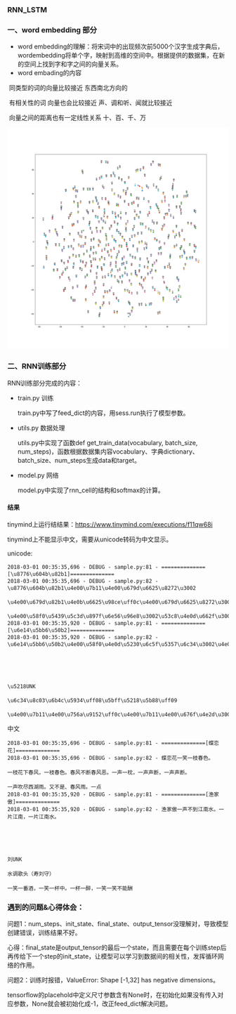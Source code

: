 ### RNN_LSTM



### 一、word embedding 部分

* word embedding的理解：将宋词中的出现频次前5000个汉字生成字典后，wordembedding将单个字，映射到高维的空间中。根据提供的数据集，在新的空间上找到字和字之间的向量关系。
* word embading的内容

​      同类型的词的向量比较接近   东西南北方向的

​      有相关性的词 向量也会比较接近  声、调和听、闻就比较接近  

​      向量之间的距离也有一定线性关系   十、百、千、万

![tsne1](https://github.com/Baageer/quiz_RNN_LSTM/blob/master/tsne1.png)


### 二、RNN训练部分

RNN训练部分完成的内容：
- train.py 训练

  train.py中写了feed_dict的内容，用sess.run执行了模型参数。

- utils.py 数据处理

  utils.py中实现了函数def get_train_data(vocabulary, batch_size, num_steps)，函数根据数据集内容vocabulary、字典dictionary、batch_size、num_steps生成data和target。

- model.py 网络

  model.py中实现了rnn_cell的结构和softmax的计算。

#### 结果

tinymind上运行结结果：https://www.tinymind.com/executions/f11qw68i

tinymind上不能显示中文，需要从unicode转码为中文显示。

unicode:

```2018-03-01 00:35:35,471 - DEBUG - sample.py:81 - ==============[\u6c5f\u795e\u5b50]==============2018-03-01 00:35:35,471 - DEBUG - sample.py:82 - \u6c5f\u795e\u5b50\u4e00\u7b11\u4e00\u676f\u540c\u9189\u3002\u4e00\u7b11\u4e00\u676f\uff0c\u4e00\u676f\u4e00\u9189\uff0c\u4e00\u7b11\u4e00\u676f\u9152\u3002
2018-03-01 00:35:35,696 - DEBUG - sample.py:81 - ==============[\u8776\u604b\u82b1]==============
2018-03-01 00:35:35,696 - DEBUG - sample.py:82 - \u8776\u604b\u82b1\u4e00\u7b11\u4e00\u679d\u6625\u8272\u3002

\u4e00\u679d\u82b1\u4e0b\u6625\u98ce\uff0c\u4e00\u679d\u6625\u8272\u3002\u6625\u98ce\u4e0d\u65ad\u6625\u98ce\u6076\u3002\u4e00\u58f0\u4e00\u6795\uff0c\u4e00\u58f0\u58f0\u65ad\uff0c\u4e00\u58f0\u58f0\u65ad\u3002

\u4e00\u58f0\u5439\u5c3d\u897f\u6e56\u96e8\u3002\u53c8\u4e0d\u662f\u3001\u6625\u98ce\u96e8\u3002\u4e00\u70b9
2018-03-01 00:35:35,920 - DEBUG - sample.py:81 - ==============[\u6e14\u5bb6\u50b2]==============
2018-03-01 00:35:35,920 - DEBUG - sample.py:82 - \u6e14\u5bb6\u50b2\u4e00\u58f0\u4e0d\u5230\u6c5f\u5357\u6c34\u3002\u4e00\u7247\u6c5f\u5357\uff0c\u4e00\u7247\u6c5f\u5357\u6c34\u3002





\u5218UNK

\u6c34\u8c03\u6b4c\u5934\uff08\u5bff\u5218\u5b88\uff09

\u4e00\u7b11\u4e00\u756a\u9152\uff0c\u4e00\u7b11\u4e00\u676f\u4e2d\u3002\u4e00\u676f\u4e00\u9189\uff0c\u4e00\u7b11\u4e00\u7b11\u4e0d\u80fd\u916c
```

中文

```2018-03-01 00:35:35,471 - DEBUG - sample.py:81 - ==============[江神子]==============
2018-03-01 00:35:35,696 - DEBUG - sample.py:81 - ==============[蝶恋花]==============
2018-03-01 00:35:35,696 - DEBUG - sample.py:82 - 蝶恋花一笑一枝春色。

一枝花下春风，一枝春色。春风不断春风恶。一声一枕，一声声断，一声声断。

一声吹尽西湖雨。又不是、春风雨。一点
2018-03-01 00:35:35,920 - DEBUG - sample.py:81 - ==============[渔家傲]==============
2018-03-01 00:35:35,920 - DEBUG - sample.py:82 - 渔家傲一声不到江南水。一片江南，一片江南水。





刘UNK

水调歌头（寿刘守）

一笑一番酒，一笑一杯中。一杯一醉，一笑一笑不能酬
```



### 遇到的问题&心得体会：

问题1：num_steps、init_state、final_state、output_tensor没理解对，导致模型创建错误，训练结果不好。

心得：final_state是output_tensor的最后一个state，而且需要在每个训练step后再传给下一个step的init_state，让模型可以学习到数据间的相关性，发挥循环网络的作用。



问题2：训练时报错，ValueError: Shape [-1,32] has negative dimensions。

tensorflow的placehold中定义尺寸参数含有None时，在初始化如果没有传入对应参数，None就会被初始化成-1，改正feed_dict解决问题。